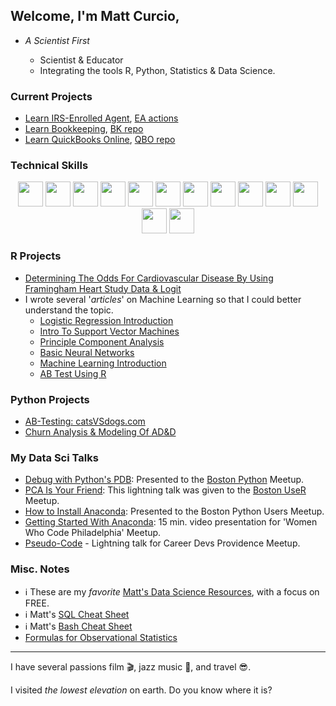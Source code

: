 ## Welcome, I'm Matt Curcio, 

- *A Scientist First*
  
   - Scientist & Educator
   - Integrating the tools R, Python, Statistics & Data Science.
 
### Current Projects

- [Learn IRS-Enrolled Agent](https://mcc-us.github.com/irs.ea), [EA actions](https://github.com/mcc-us/irs.ea/actions)
- [Learn Bookkeeping](https://mcc-us.github.io/bookkeeping), [BK repo](https://github.com/mcc-us/bookkeeping/actions)
- [Learn QuickBooks Online](https://mcc-us.github.com/), [QBO repo](https://github.com/mcc-us/mcc-us.github.io)

  
### Technical Skills

<p align="center">
   <code><img height="40" src="https://www.vectorlogo.zone/logos/python/python-horizontal.svg"></code>
   <a href="https://rpubs.com/oaxacamatt" ><code><img height="40" src="https://www.vectorlogo.zone/logos/r-project/r-project-ar21.svg"></code></a>
   <code><img height="40" src="https://www.vectorlogo.zone/logos/gnu_bash/gnu_bash-ar21.svg"></code>
   <code><img height="40" src="https://www.vectorlogo.zone/logos/mysql/mysql-ar21.svg"></code>
   <code><img height="40" src="https://www.vectorlogo.zone/logos/linux/linux-ar21.svg"></code>
   <code><img height="40" src="https://www.vectorlogo.zone/logos/ubuntu/ubuntu-ar21.svg"></code>
   <code><img height="40" src="https://www.vectorlogo.zone/logos/github/github-ar21.svg"></code>
   <code><img height="40" src="https://www.vectorlogo.zone/logos/gimp/gimp-ar21.svg"></code>
   <code><img height="40" src="https://www.vectorlogo.zone/logos/coursera/coursera-ar21.svg"></code>
   <code><img height="40" src="https://www.vectorlogo.zone/logos/visualstudio_code/visualstudio_code-ar21.svg"></code>
   <code><img height="40" src="https://www.vectorlogo.zone/logos/w3_html5/w3_html5-ar21.svg"></code>
   <code><img height="40" src="https://www.vectorlogo.zone/logos/microsoft/microsoft-ar21.svg"></code>
   <code><img height="40" src="https://www.vectorlogo.zone/logos/git-scm/git-scm-ar21.svg"></code>
</p>

### R Projects

- [Determining The Odds For Cardiovascular Disease By Using Framingham Heart Study Data & Logit](https://github.com/mcc-us/Logit-using-R/blob/main/fhs-logit.pdf)
- I wrote several '*articles*' on Machine Learning so that I could better understand the topic.
  -  [Logistic Regression Introduction](https://github.com/mcc-us/intro-2-logit/blob/main/intro-2-logit.pdf)
  -  [Intro To Support Vector Machines](https://github.com/mcc-us/SVM-Intro/blob/master/06-svm.pdf)
  -  [Principle Component Analysis](https://github.com/mcc-us/mcc-pca-intro/blob/master/01-pca-intro-R.pdf)
  -  [Basic Neural Networks](https://github.com/mcc-us/Intro-NeuralNetworks-/blob/main/neural-network.pdf)
  -  [Machine Learning Introduction](https://github.com/mcc-us/mcc-machine-learning-intro/blob/master/mcc-ml-project-info.pdf)
  -  [AB Test Using R](https://github.com/mcc-us/ab-test-using-r/blob/main/ab-test-with-r.pdf)

### Python Projects

- [AB-Testing: catsVSdogs.com](https://github.com/mcc-us/AB_Testing/blob/main/MCurcio-AB-Testing.ipynb)
- [Churn Analysis & Modeling Of AD&D](https://github.com/mcc-us/Churn_Testing/blob/main/notebooks/1_Telecommunications_Churn_Analysis_And_Modeling.ipynb)

### My Data Sci Talks

- [Debug with Python's PDB](https://github.com/mcc-us/debug-w-python-pdb/blob/main/mcc_debug_w_pdf_python.pdf): Presented to the [Boston Python](https://www.meetup.com/bostonpython/) Meetup.  
- [PCA Is Your Friend](https://github.com/mcc-us/Understanding-PCA-w-R/blob/main/PCA-Lightning-Talk.pdf): This lightning talk was given to the [Boston UseR](https://www.meetup.com/Boston-useR/) Meetup.  
- [How to Install Anaconda](https://github.com/mcc-us/getting-started-Anaconda/blob/main/Boston_Python_Users_Study_Group_11_17_2021.pdf): Presented to the Boston Python Users Meetup.  
- [Getting Started With Anaconda](https://www.youtube.com/watch?v=ZbwRktS7iz8&t=4446s): 15 min. video presentation for 'Women Who Code Philadelphia' Meetup.  
- [Pseudo-Code](https://github.com/mcc-us/pseudo-code-talk/blob/main/MCC.Nov2017.pseudocode_flowcharts_v1.pdf) - Lightning talk for Career Devs Providence Meetup.

### Misc. Notes

- :information_source: These are my *favorite* [Matt's Data Science Resources](https://github.com/mcc-us/matts-ds-resources/tree/main), with a focus on FREE.
- :information_source: Matt's [SQL Cheat Sheet](https://github.com/mcc-us/sql_cheat_sheet/blob/main/sql_cheat_sheet.pdf)
- :information_source: Matt's [Bash Cheat Sheet](https://github.com/mcc-us/bash-cheat-sheet/blob/main/bash-cheat-sheet.pdf)
- [Formulas for Observational Statistics](https://github.com/mcc-us/obs.stats.cheat.sheet/blob/main/Obs.Stats.Formulas.pdf)

---

I have several passions film :clapper:, jazz music :saxophone:, and travel :sunglasses:.

I visited *the lowest elevation* on earth. Do you know where it is?
